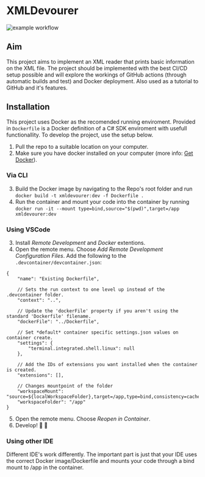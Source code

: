 # XMLDevourer

![example workflow](https://github.com/XMLDevourer/actions/workflows/tests.yml/badge.svg)


## Aim
This project aims to implement an XML reader that prints basic information on the XML file. The project should be implemented with the best CI/CD setup possible and will explore the workings of GitHub actions (through automatic builds and test) and Docker deployment. Also used as a tutorial to GitHub and it's features.


## Installation
This project uses Docker as the recomended running enviroment. Provided in `Dockerfile` is a Docker definition of a C# SDK enviroment with usefull functionallity. To develop the project, use the setup below.

1. Pull the repo to a suitable location on your computer.
2. Make sure you have docker installed on your computer (more info: [Get Docker](https://docs.docker.com/get-docker/)).

### Via CLI
3. Build the Docker image by navigating to the Repo's root folder and run `docker build -t xmldevourer:dev -f Dockerfile .`
4. Run the container and mount your code into the container by running `docker run -it --mount type=bind,source="$(pwd)",target=/app xmldevourer:dev`

### Using VSCode

3. Install _Remote Development_ and _Docker_ extentions.
4. Open the remote menu. Choose _Add Remote Development Configuration Files_. Add the following to the `.devcontainer/devcontainer.json`:
``` jsonc
{
	"name": "Existing Dockerfile",

	// Sets the run context to one level up instead of the .devcontainer folder.
	"context": "..",

	// Update the 'dockerFile' property if you aren't using the standard 'Dockerfile' filename.
	"dockerFile": "../Dockerfile",

	// Set *default* container specific settings.json values on container create.
	"settings": { 
		"terminal.integrated.shell.linux": null
	},

	// Add the IDs of extensions you want installed when the container is created.
	"extensions": [], 

    // Changes mountpoint of the folder
	"workspaceMount": "source=${localWorkspaceFolder},target=/app,type=bind,consistency=cached",
	"workspaceFolder": "/app"
}
```

5. Open the remote menu. Choose _Reopen in Container_.
6. Develop! :champagne: :tada:


### Using other IDE
Different IDE's work differently. The important part is just that your IDE uses the correct Docker image/Dockerfile and mounts your code through a bind mount to /app in the container.
